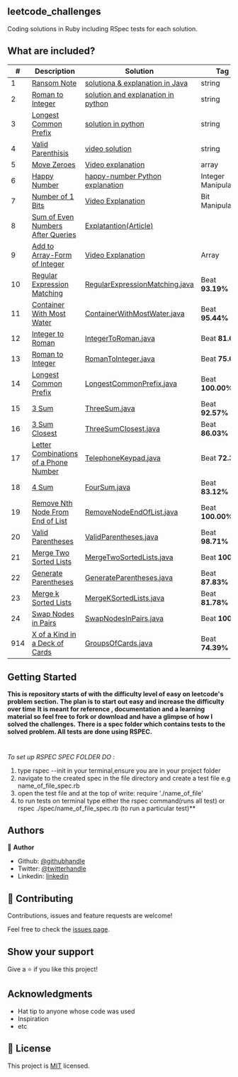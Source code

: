 ## leetcode_challenges
Coding solutions in Ruby including RSpec tests for each solution.

## What are included?

| #   | Description                                                                                                                    | Solution                                                                           | Tag      |
|-----|--------------------------------------------------------------------------------------------------------------------------------|------------------------------------------------------------------------------------|------------------|
| 1   | [Ransom Note](https://leetcode.com/problems/ransom-note/)                                                                               | [solutiona & explanation in Java](https://www.youtube.com/watch?v=gWqbmAS3uxg)  |string|                                         
| 2   | [Roman to Integer](https://leetcode.com/problems/roman-to-integer/)                                                               | [solution and explanation in python](https://www.youtube.com/watch?v=MUUc4GFvlL0)   |string|                          
| 3   | [Longest Common Prefix](https://leetcode.com/problems/longest-common-prefix/) | [solution in python](https://www.youtube.com/watch?v=OVlw05VBr70&t=712s)  |string|
| 4   | [Valid Parenthisis](https://leetcode.com/problems/valid-parentheses/)                                       | [video solution](https://www.youtube.com/watch?v=CCyEXcNamC4)        |string|    
| 5   | [Move Zeroes](https://leetcode.com/problems/move-zeroes/)                                   | [Video explanation ](https://www.youtube.com/watch?v=PNJoyRaIW7U&t=115s) | array |
| 6   | [Happy Number](https://leetcode.com/problems/happy-number/happy-number)                                                           | [happy-number Python explanation](https://www.youtube.com/watch?v=c8J9SLaoSMU)                       | Integer Manipulation  |
| 7   | [Number of 1 Bits](https://leetcode.com/problems/number-of-1-bits/)                                                               | [Video Explanation](https://www.youtube.com/watch?v=fftJeQvbz_U)                           |Bit Manipulation   |
| 8   | [Sum of Even Numbers After Queries](https://leetcode.com/problems/string-to-integer-atoi)                                                      | [Explatantion(Article)](https://medium.com/algorithm-and-datastructure/sum-of-even-numbers-after-queries-58c2155bfdd1)                         |   |
| 9   | [Add to Array-Form of Integer](https://leetcode.com/problems/add-to-array-form-of-integer/)                                                           | [Video Explanation](https://www.youtube.com/watch?v=vA0t42qwKO0)                       | Array   |
| 10  | [Regular Expression Matching](https://leetcode.com/problems/regular-expression-matching)                                       | [RegularExpressionMatching.java](src/main/java/RegularExpressionMatching.java)     | Beat **93.19%**  |
| 11  | [Container With Most Water](https://leetcode.com/problems/container-with-most-water)                                           | [ContainerWithMostWater.java](src/main/java/ContainerWithMostWater.java)           | Beat **95.44%**  |
| 12  | [Integer to Roman](https://leetcode.com/problems/integer-to-roman)                                                             | [IntegerToRoman.java](src/main/java/IntegerToRoman.java)                           | Beat **81.64**   |
| 13  | [Roman to Integer](https://leetcode.com/problems/roman-to-integer)                                                             | [RomanToInteger.java](src/main/java/RomanToInteger.java)                           | Beat **75.68**   |
| 14  | [Longest Common Prefix](https://leetcode.com/problems/longest-common-prefix)                                                   | [LongestCommonPrefix.java](src/main/java/LongestCommonPrefix.java)                 | Beat **100.00%** |
| 15  | [3 Sum](https://leetcode.com/problems/3sum/)                                                                                   | [ThreeSum.java](src/main/java/ThreeSum.java)                                       | Beat **92.57%**  |
| 16  | [3 Sum Closest](https://leetcode.com/problems/3sum-closest/)                                                                   | [ThreeSumClosest.java](src/main/java/ThreeSumClosest.java)                         | Beat **86.03%**  |
| 17  | [Letter Combinations of a Phone Number](https://leetcode.com/problems/letter-combinations-of-a-phone-number)                   | [TelephoneKeypad.java](src/main/java/TelephoneKeypad.java)                         | Beat **72.3%**   |
| 18  | [4 Sum](https://leetcode.com/problems/4sum)                                                                                    | [FourSum.java](src/main/java/FourSum.java)                                         | Beat **83.12%**  |
| 19  | [Remove Nth Node From End of List](https://leetcode.com/problems/remove-nth-node-from-end-of-list)                             | [RemoveNodeEndOfList.java](src/main/java/RemoveNodeEndOfList.java)                 | Beat **100.00%** |
| 20  | [Valid Parentheses](https://leetcode.com/problems/valid-parentheses)                                                           | [ValidParentheses.java](src/main/java/ValidParentheses.java)                       | Beat **98.71%**  |
| 21  | [Merge Two Sorted Lists](https://leetcode.com/problems/merge-two-sorted-lists)                                                 | [MergeTwoSortedLists.java](src/main/java/MergeTwoSortedLists.java)                 | Beat **100%**    |
| 22  | [Generate Parentheses](https://leetcode.com/problems/generate-parentheses)                                                     | [GenerateParentheses.java](src/main/java/GenerateParentheses.java)                 | Beat **87.83%**  |
| 23  | [Merge k Sorted Lists](https://leetcode.com/problems/merge-k-sorted-lists)                                                     | [MergeKSortedLists.java](src/main/java/MergeKSortedLists.java)                     | Beat **81.78%**  |
| 24  | [Swap Nodes in Pairs](https://leetcode.com/problems/swap-nodes-in-pairs)                                                       | [SwapNodesInPairs.java](src/main/java/SwapNodesInPairs.java)                       | Beat **100%**    |
| 914 | [X of a Kind in a Deck of Cards](https://leetcode.com/problems/x-of-a-kind-in-a-deck-of-cards)                                 | [GroupsOfCards.java](src/main/java/GroupsOfCards.java)                             | Beat **74.39%**  |

## Getting Started

**This is repository starts of with the difficulty level of easy on leetcode's problem section.**
**The plan is to start out easy and increase the difficulty over time**
**It is meant for reference , documentation and a learning material so feel free to fork or download and have a glimpse of how
I solved the challenges.**
**There is a spec folder which contains tests to the solved problem. All tests are done using RSPEC.**
#
_To set up RSPEC SPEC FOLDER DO :_
 1. type rspec --init in your terminal,ensure you are in your project folder
 1. navigate to the created spec in the file directory and create a test file e.g name_of_file_spec.rb
 1. open the test file and at the top of write: require './name_of_file'
 1. to run tests on terminal type either the rspec command(runs all test) or rspec ./spec/name_of_file_spec.rb (to run a particular test)**
 


## Authors

👤 **Author**

- Github: [@githubhandle](https://github.com/Elukoye)
- Twitter: [@twitterhandle](https://twitter.com/Elukoye1)
- Linkedin: [linkedin](https://linkedin.com/Emogene)


## 🤝 Contributing

Contributions, issues and feature requests are welcome!

Feel free to check the [issues page](issues/).

## Show your support

Give a ⭐️ if you like this project!

## Acknowledgments

- Hat tip to anyone whose code was used
- Inspiration
- etc

## 📝 License

This project is [MIT](lic.url) licensed.
